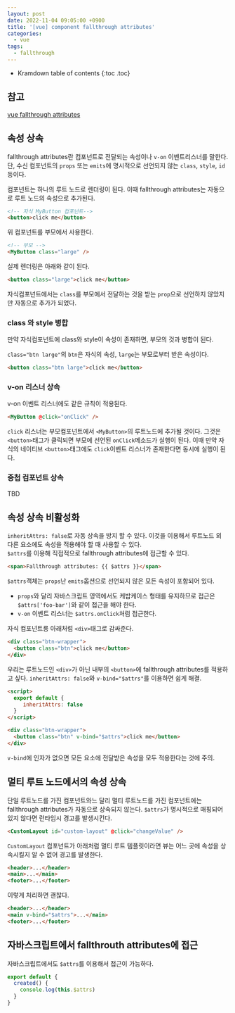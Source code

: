 ```yaml
---
layout: post
date: 2022-11-04 09:05:00 +0900
title: '[vue] component fallthrough attributes'
categories:
  - vue
tags:
  - fallthrough
---
```


* Kramdown table of contents
{:toc .toc}

## 참고

[vue fallthrough attributes](https://vuejs.org/guide/components/attrs.html)


## 속성 상속

fallthrough attributes란 컴포넌트로 전달되는 속성이나 `v-on` 이벤트리스너를 말한다. 단, 수신 컴포넌트의 `props` 또는 `emits`에 명시적으로 선언되지 않는 `class`, `style`, `id` 등이다. 

컴포넌트는 하나의 루트 노드로 렌더링이 된다. 이때 fallthrough attributes는 자동으로 루트 노드의 속성으로 추가된다. 


```html
<!-- 자식 MyButton 컴포넌트--> 
<button>click me</button>
```

위 컴포넌트를 부모에서 사용한다. 

```html
<!-- 부모 -->
<MyButton class="large" />
```

실제 렌더링은 아래와 같이 된다. 

```html
<button class="large">click me</button>
```

자식컴포넌트에서는 `class`를 부모에서 전달하는 것을 받는 `prop`으로 선언하지 않았지만 자동으로 추가가 되었다. 


### class 와 style 병합

만약 자식컴포넌트에 class와 style이 속성이 존재하면, 부모의 것과 병합이 된다. 

`class="btn large"`의 `btn`은 자식의 속성, `large`는 부모로부터 받은 속성이다. 


```html
<button class="btn large">click me</button>
```

### v-on 리스너 상속

v-on 이벤트 리스너에도 같은 규칙이 적용된다. 

```html
<MyButton @click="onClick" />
```

`click` 리스너는 부모컴포넌트에서 `<MyButton>`의 루트노드에  추가될 것이다. 그것은 `<button>`태그가 클릭되면 부모에 선언된 `onClick`메소드가 실행이 된다. 이때 만약 자식의 네이티브 `<button>`태그에도 `click`이벤트 리스너가 존재한다면 동시에 실행이 된다. 

### 중첩 컴포넌트 상속

 TBD


## 속성 상속 비활성화

`inheritAttrs: false`로 자동 상속을 방지 할 수 있다. 이것을 이용해서 루트노드 외 다른 요소에도 속성을 적용해야 할 때 사용할 수 있다.   
`$attrs`를 이용해 직접적으로 fallthrough attributes에 접근할 수 있다. 


```html
<span>Fallthrough attributes: {{ $attrs }}</span>
```

`$attrs`객체는 `props`난 `emits`옵션으로 선언되지 않은 모든 속성이 포함되어 있다.  

- `props`와 달리 자바스크립트 영역에서도 케밥케이스 형태를 유지하므로 접근은 `$attrs['foo-bar']`와 같이 접근을 해야 한다. 
- `v-on` 이벤트 리스너는 `$attrs.onClick`처럼 접근한다. 


자식 컴포넌트릉 아래처럼 `<div>`태그로 감싸준다. 

```html
<div class="btn-wrapper">
  <button class="btn">click me</button>
</div>
```

우리는 루트노드인 `<div>`가 아닌 내부의 `<button>`에 fallthrough attributes를 적용하고 싶다. `inheritAttrs: false`와 `v-bind="$attrs"`를 이용하면 쉽게 해결.

```html
<script>
  export default {
     inheritAttrs: false
  }
</script>

<div class="btn-wrapper">
  <button class="btn" v-bind="$attrs">click me</button>
</div>
```

`v-bind`에 인자가 없으면 모든 요소에 전달받은 속성을 모두 적용한다는 것에 주의.


## 멀티 루트 노드에서의 속성 상속

단일 루트노드를 가진 컴포넌트와느 달리 멀티 루트노드를 가진 컴포넌트에는 fallthrough attributes가 자동으로 상속되지 않는다. `$attrs`가 명시적으로 매핑되어 있지 않다면 런타임시 경고를 발생시킨다. 

```html
<CustomLayout id="custom-layout" @click="changeValue" />
```

`CustomLayout` 컴포넌트가 아래처럼 멀티 루트 템플릿이라면 뷰는 어느 곳에 속성을 상속시킬지 알 수 없어 경고를 발생한다. 

```html
<header>...</header>
<main>...</main>
<footer>...</footer>
```

이렇게 처리하면 괜찮다. 

```html
<header>...</header>
<main v-bind="$attrs">...</main>
<footer>...</footer>
```


## 자바스크립트에서 fallthrouth attributes에 접근

자바스크립트에서도 `$attrs`를 이용해서 접근이 가능하다. 

```js
export default {
  created() {
    console.log(this.$attrs)
  }
}
```